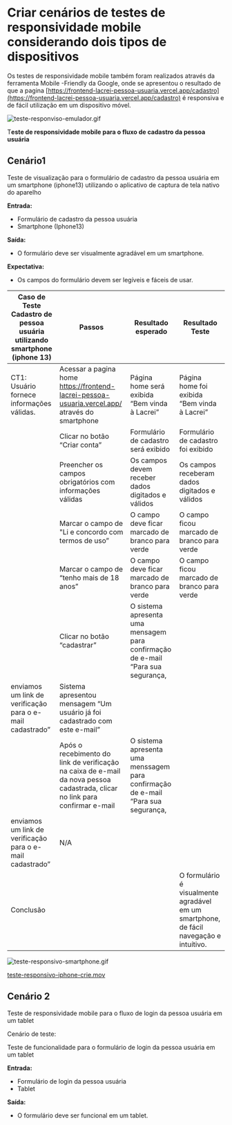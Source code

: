 # Criar cenários de testes de responsividade mobile considerando dois tipos de dispositivos

Os testes de responsividade mobile também foram realizados através da ferramenta Mobile -Friendly da Google, onde se apresentou o resultado de que a pagina [https://frontend-lacrei-pessoa-usuaria.vercel.app/cadastro](https://frontend-lacrei-pessoa-usuaria.vercel.app/cadastro) é responsiva e de fácil utilização em um dispositivo móvel.

![teste-responviso-emulador.gif](../../Software%20Tests/Plano%20de%20teste/Criar%20cena%CC%81rios%20de%20testes%20de%20responsividade%20mobile/teste-responviso-emulador.gif)

T**este de responsividade mobile para o fluxo de cadastro da pessoa usuária**

## **Cenário1**

Teste de visualização para o formulário de cadastro da pessoa usuária em um smartphone (iphone13) utilizando o aplicativo de captura de tela nativo do aparelho

**Entrada:**

* Formulário de cadastro da pessoa usuária
* Smartphone (Iphone13)

**Saída:**

* O formulário deve ser visualmente agradável em um smartphone.

**Expectativa:**

* Os campos do formulário devem ser legíveis e fáceis de usar.

| Caso de Teste Cadastro de pessoa usuária utilizando smartphone (iphone 13) | Passos                                                                                                                       | Resultado esperado                                                                | Resultado Teste                                                                        |
| -------------------------------------------------------------------------- | ---------------------------------------------------------------------------------------------------------------------------- | --------------------------------------------------------------------------------- | -------------------------------------------------------------------------------------- |
| CT1: Usuário fornece informações válidas.                                  | Acessar a pagina home https://frontend-lacrei-pessoa-usuaria.vercel.app/ através do smartphone                               | Página home será exibida “Bem vinda à Lacrei”                                     | Página home foi exibida “Bem vinda à Lacrei”                                           |
|                                                                            | Clicar no botão “Criar conta”                                                                                                | Formulário de cadastro será exibido                                               | Formulário de cadastro foi exibido                                                     |
|                                                                            | Preencher os campos obrigatórios com informações válidas                                                                     | Os campos devem receber dados digitados e válidos                                 | Os campos receberam dados digitados e válidos                                          |
|                                                                            | Marcar o campo de "Li e concordo com termos de uso”                                                                          | O campo deve ficar marcado de branco para verde                                   | O campo ficou marcado de branco para verde                                             |
|                                                                            | Marcar o campo de “tenho mais de 18 anos”                                                                                    | O campo deve ficar marcado de branco para verde                                   | O campo ficou marcado de branco para verde                                             |
|                                                                            | Clicar no botão “cadastrar”                                                                                                  | O sistema apresenta uma mensagem para confirmação de e-mail “Para sua segurança,  |                                                                                        |
| enviamos um link de verificação para o e-mail cadastrado”                  | Sistema apresentou mensagem “Um usuário já foi cadastrado com este e-mail”                                                   |                                                                                   |                                                                                        |
|                                                                            | Após o recebimento do link de verificação na caixa de e-mail da nova pessoa cadastrada, clicar no link para confirmar e-mail | O sistema apresenta uma menssagem para confirmação de e-mail “Para sua segurança, |                                                                                        |
| enviamos um link de verificação para o e-mail cadastrado”                  | N/A                                                                                                                          |                                                                                   |                                                                                        |
| Conclusão                                                                  |                                                                                                                              |                                                                                   | O formulário é visualmente agradável em um smartphone, de fácil navegação e intuítivo. |

![teste-responsivo-smartphone.gif](../../Software%20Tests/Plano%20de%20teste/Criar%20cena%CC%81rios%20de%20testes%20de%20responsividade%20mobile/teste-responsivo-smartphone.gif)

[teste-responsivo-iphone-crie.mov](../../Software%20Tests/Plano%20de%20teste/Criar%20cena%CC%81rios%20de%20testes%20de%20responsividade%20mobile/teste-responsivo-iphone-crie.mov)

## Cenário 2

Teste de responsividade mobile para o fluxo de login da pessoa usuária em um tablet

Cenário de teste:

Teste de funcionalidade para o formulário de login da pessoa usuária em um tablet

**Entrada:**

* Formulário de login da pessoa usuária
* Tablet

**Saída:**

* O formulário deve ser funcional em um tablet.
